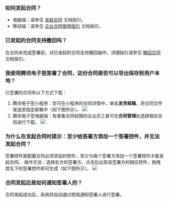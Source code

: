 ### 如何发起合同？
- 电脑端：请参见 [发起合同](https://cloud.tencent.com/document/product/1323/61360) 文档指引。
- 移动端：请参见 [企业合同使用指引](https://cloud.tencent.com/document/product/1323/67434#.E6.AD.A5.E9.AA.A4.E4.B8.89.EF.BC.9A.E5.8F.91.E8.B5.B7.E5.90.88.E5.90.8C) 文档指引。


### 已发起的合同支持撤回吗？
在合同未完成签署前，对已发起的合同支持撤回操作，详细指引请参见 [撤回合同](https://cloud.tencent.com/document/product/1323/61359) 文档指引。


### 我使用腾讯电子签签署了合同，这份合同是否可以导出保存到用户本地？
已签署的合同有以下方式下载：
1. 腾讯电子签小程序：您可在小程序的合同详情中，单击**发至邮箱**，将合同文件发送至指定邮箱中（如下图所示）。
![](https://qcloudimg.tencent-cloud.cn/raw/c515ec51a1d3c3ade42b9bb0669fbcda.png) 
2. 腾讯电子签电脑端：有查看合同权限的企业员工者可在**合同管理**处选择相应合同进行下载。
![](https://qcloudimg.tencent-cloud.cn/raw/85ed08b7ab1c7d08f8d0f72e704d0ef4.png)    


### 为什么在发起合同时提示：至少给签署方添加一个签署控件，并无法发起合同？
签署控件是配置合同必须添加的控件，至少为每个签署方添加一个签署控件才能发起合同。
操作方法：选择右方的签署方，点击后出现该签署方的相应控件，拖拽其名下的签署控件即可生成（如下图所示）。
![](https://qcloudimg.tencent-cloud.cn/raw/e14c0ac71f15e9377085b0739c21ff10.png)

### 合同发起后是如何通知签署人的？
合同发起成功后，系统将自动通过短信通知签署人进行签署。
